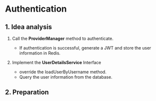 # Authentication

## 1. Idea analysis

1. Call the **ProviderManager** method to authenticate.
    - If authentication is successful, generate a JWT and store the user information in Redis.

2. Implement the **UserDetailsService** Interface
    - override the loadUserByUsername method.
    - Query the user information from the database.

## 2. Preparation





